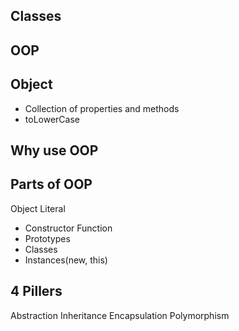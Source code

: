 ## Classes

## OOP

## Object

- Collection of properties and methods
- toLowerCase

## Why use OOP

## Parts of OOP

Object Literal

- Constructor Function
- Prototypes
- Classes
- Instances(new, this)

## 4 Pillers

Abstraction
Inheritance
Encapsulation
Polymorphism
